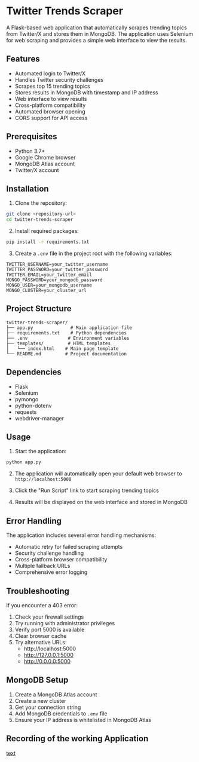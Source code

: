 # Twitter Trends Scraper

A Flask-based web application that automatically scrapes trending topics from Twitter/X and stores them in MongoDB. The application uses Selenium for web scraping and provides a simple web interface to view the results.

## Features

- Automated login to Twitter/X
- Handles Twitter security challenges
- Scrapes top 15 trending topics
- Stores results in MongoDB with timestamp and IP address
- Web interface to view results
- Cross-platform compatibility
- Automated browser opening
- CORS support for API access

## Prerequisites

- Python 3.7+
- Google Chrome browser
- MongoDB Atlas account
- Twitter/X account

## Installation

1. Clone the repository:

```bash
git clone <repository-url>
cd twitter-trends-scraper
```

2. Install required packages:

```bash
pip install -r requirements.txt
```

3. Create a `.env` file in the project root with the following variables:

```env
TWITTER_USERNAME=your_twitter_username
TWITTER_PASSWORD=your_twitter_password
TWITTER_EMAIL=your_twitter_email
MONGO_PASSWORD=your_mongodb_password
MONGO_USER=your_mongodb_username
MONGO_CLUSTER=your_cluster_url
```

## Project Structure

```
twitter-trends-scraper/
├── app.py              # Main application file
├── requirements.txt    # Python dependencies
├── .env               # Environment variables
├── templates/         # HTML templates
│   └── index.html    # Main page template
└── README.md         # Project documentation
```

## Dependencies

- Flask
- Selenium
- pymongo
- python-dotenv
- requests
- webdriver-manager

## Usage

1. Start the application:

```bash
python app.py
```

2. The application will automatically open your default web browser to `http://localhost:5000`

3. Click the "Run Script" link to start scraping trending topics

4. Results will be displayed on the web interface and stored in MongoDB

## Error Handling

The application includes several error handling mechanisms:

- Automatic retry for failed scraping attempts
- Security challenge handling
- Cross-platform browser compatibility
- Multiple fallback URLs
- Comprehensive error logging

## Troubleshooting

If you encounter a 403 error:

1. Check your firewall settings
2. Try running with administrator privileges
3. Verify port 5000 is available
4. Clear browser cache
5. Try alternative URLs:
   - http://localhost:5000
   - http://127.0.0.1:5000
   - http://0.0.0.0:5000

## MongoDB Setup

1. Create a MongoDB Atlas account
2. Create a new cluster
3. Get your connection string
4. Add MongoDB credentials to `.env` file
5. Ensure your IP address is whitelisted in MongoDB Atlas

## Recording of the working Application

[text](<../../Desktop/Screen Recording 2025-01-15 at 7.25.41 PM.mov>)
